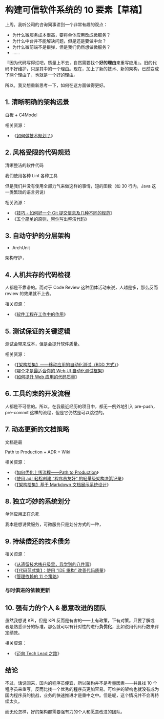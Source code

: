 # 构建可信软件系统的 10 要素【草稿】

上周，我听公司的咨询同事讲到一个非常有趣的观点：

 - 为什么微服务成本很高，要将单体应用改成微服务？
 - 为什么中台并不能解决问题，但是还是要做中台？
 - 为什么微前端不是银弹，但是我们仍然想做微服务？
 - ……

『因为代码写得烂吧，质量上不去，自然需要找个**好的理由**来重写应用』。旧的代码不好维护，只是其中的一个理由。现在，加上了新的技术、新的架构，已然变成了两个理由了，也就是一个好的理由。

所以，我又想重新思考一下，如何在这方面做得更好。

## 1. 清晰明确的架构远景

白板 + C4Model


相关资源：

 - 《[如何做技术规划？](https://mp.weixin.qq.com/s?__biz=MjM5Mjg4NDMwMA==&mid=2652976331&idx=1&sn=cb60a2b5eee408a509457ff1904da3c9&chksm=bd4ae7e88a3d6efe8457ee4f7df49744a0ba4c9dfdc62d37a52468ce96a7f7ad4a1fd42afd90&token=2048156466&lang=zh_CN#rd)》

## 2. 风格受限的代码规范

清晰整洁的软件代码

我们使用各种 Lint 各种工具

但是我们并没有使用全部力气来做这样的事情，短的函数（如 30 行内，Java 这一类繁琐的语言另说）

相关资源：

 - 《[技巧 - 如何好一个 Git 提交信息及几种不同的规范](https://mp.weixin.qq.com/s?__biz=MjM5Mjg4NDMwMA==&mid=2652975108&idx=1&sn=a07a27fd79b309b28a3d9ca78066699b&chksm=bd4ae3278a3d6a31570e7330278998b3864db5314e291abb037945e9b5227c5cf2c3cee5d440&token=2048156466&lang=zh_CN#rd)》
 - 《[五个简单的原则，带你写出整洁代码](https://mp.weixin.qq.com/s?__biz=MjM5Mjg4NDMwMA==&mid=2652976116&idx=1&sn=18246a013bce2fbe5fdd1471ef0588c0&chksm=bd4ae0d78a3d69c1850b862f270a6b19c659a46aeff3fe080f4d55b759b7d12eb0ada41746d0&token=2048156466&lang=zh_CN#rd)》

## 3. 自动守护的分层架构

 - ArchUnit

架构守护，


## 4. 人机共存的代码检视

人都是不靠谱的。而对于 Code Review 这种团体活动来说，人越是多，那么反而 review 的效果就不上去。


相关资源：

 - 《[软件工程在工作中的作用](https://mp.weixin.qq.com/s?__biz=MjM5Mjg4NDMwMA==&mid=404975336&idx=2&sn=d6a07bbfcf12059272ab50a7c7e4e787&chksm=3b48bdcb0c3f34dde39fd77e24bf64bd03573ef720bf0ceb9f5304a9ebd404ac10a193dddb9f&token=2048156466&lang=zh_CN#rd)》


## 5. 测试保证的关键逻辑

测试会带来成本，但是会提升软件质量。

相关资源：

 - 《[【架构拾集】——移动应用的自动化测试（BDD 方式）](https://mp.weixin.qq.com/s?__biz=MjM5Mjg4NDMwMA==&mid=2652976100&idx=1&sn=748bc637621781fcb7d2ddb7e69bb722&chksm=bd4ae0c78a3d69d12f523cf57d636eefabdc0ae8def2c943df3533036ac397f0d9ebbc2d86fc&token=2048156466&lang=zh_CN#rd)》
 - 《[哪个才是最适合你的 Web UI 自动化测试框架](https://mp.weixin.qq.com/s?__biz=MjM5Mjg4NDMwMA==&mid=2652975411&idx=1&sn=112197e48b560280813f09a534db3420&chksm=bd4ae2108a3d6b068099f230f775571d0760efae10261e16a818ee251a76f3c5666fd5880bc3&scene=21#wechat_redirect)》
 - 《[如何提升 Web 应用的代码质量](https://mp.weixin.qq.com/s?__biz=MjM5Mjg4NDMwMA==&mid=2652975940&idx=1&sn=434fdeafef4fbee7047a3dfae7f8dee9&chksm=bd4ae0678a3d6971cf992fdfd2125a11a7f5f7d80d5bfabf529a7ba545e9a74550bffb11807a&token=2048156466&lang=zh_CN#rd)》

## 6. 工具约束的开发流程

人都是不可信的。所以，在我最近经历的项目中，都无一例外地引入  pre-push，pre-commit 这样的流程，但是它仍然是可以跳过的。

## 7. 动态更新的文档策略

文档是最

Path to Production + ADR + Wiki 


相关资源：

 - 《[如何优化上线流程——Path to Production](https://www.phodal.com/blog/tech-lead-tools-path-to-production/)》
 - 《[使用 adr 轻松创建 “程序员友好” 的轻量级架构决策记录](https://www.phodal.com/blog/use-adrjs-create-documenting-architecture-decisions/)》
 - 《[【架构拾集】基于 Markdown 文档展示系统设计](https://www.phodal.com/blog/architecture-in-realworld-markdown-based-document-system-design/)》

## 8. 独立巧妙的系统划分

单体应用正在杀死

我本是想说微服务，可微服务只是划分方式的一种，

## 9. 持续偿还的技术债务

相关资源：

 - 《[从遗留技术栈升级里，我学到的八件事](https://mp.weixin.qq.com/s?__biz=MjM5Mjg4NDMwMA==&mid=2652975728&idx=1&sn=1d897c401be9e9b213abdae933a4e913&chksm=bd4ae1538a3d6845b338364d89e2857a0e5d6376f13eb81bf5786b5011ee850dc2e7689fc638&token=2048156466&lang=zh_CN#rd0)》
 - 《[【代码范式集】：使用 “IDE 重构” 改善代码质量](https://mp.weixin.qq.com/s?__biz=MjM5Mjg4NDMwMA==&mid=2652976179&idx=1&sn=c0a2b647341d1c4310f887a2d22fc265&chksm=bd4ae7108a3d6e061dd17c059e120d2506fb06e657140157c2b6684c4f01a6a69b2f286c0c02&token=2048156466&lang=zh_CN#rd)》
 - 《[管理依赖的 11 个策略](https://www.phodal.com/blog/dependency-management-strategy/)》

### 与时俱进的依赖更新

## 10. 强有力的个人 & 愿意改进的团队

虽然我想说 KPI，但是 KPI 反而是有害的——上有政策，下有对策。只要了解或者是熟悉评分的标准，那么就可以有针对性的进行**负优化**，比如说用代码行数来评定绩效。

相关资源：

 - 《[迈向 Tech Lead 之路](https://www.phodal.com/blog/path-to-tech-lead/)》

## 结论

不过，话说回来，国内的程序员便宜，所以架构并不是考量因素——并且找 10 个程序员来重写，反而比找一个优秀的程序员更加容易。可维护的架构也就没有成为国内程序员的挑战，业务的快速推进才是重中之中。但是呢，这个情况并不会再持续太久。

而无论怎样，好的架构都需要强有力的个人和愿意改进的团队。

